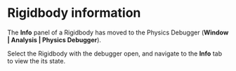 # Rigidbody information
The **Info** panel of a Rigidbody has moved to the Physics Debugger (**Window | Analysis | Physics Debugger**).

Select the Rigidbody with the debugger open, and navigate to the **Info** tab to view the its state.
